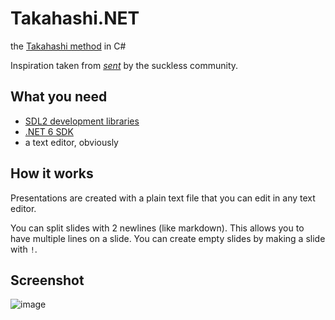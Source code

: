# Takahashi.NET
the [Takahashi method](https://en.wikipedia.org/wiki/Takahashi_method) in C#

Inspiration taken from [*sent*](https://tools.suckless.org/sent/) by the suckless community.

## What you need
* [SDL2 development libraries](https://www.libsdl.org/download-2.0.php)
* [.NET 6 SDK](https://dotnet.microsoft.com/en-us/download)
* a text editor, obviously

## How it works
Presentations are created with a plain text file that you can edit in any text editor.

You can split slides with 2 newlines (like markdown). This allows you to have multiple lines on a slide. You can create empty slides by making a slide with `!`.

## Screenshot
![image](https://user-images.githubusercontent.com/64127681/169625069-1f0996fb-61d7-4234-9f8f-74650ac879d2.png)
